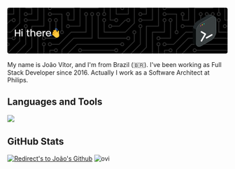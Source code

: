 ![Header](./new-github-header-image.png)

My name is João Vítor, and I'm from Brazil (🇧🇷). I've been working as Full Stack Developer since 2016. Actually I work as a Software Architect at Philips.

<!--
**jvvppereira/jvvppereira** is a ✨ _special_ ✨ repository because its `README.md` (this file) appears on your GitHub profile.

Here are some ideas to get you started:

- 🔭 I’m currently working on ...
- 🌱 I’m currently learning ...
- 👯 I’m looking to collaborate on ...
- 🤔 I’m looking for help with ...
- 💬 Ask me about ...
- 📫 How to reach me: ...
- 😄 Pronouns: ...
- ⚡ Fun fact: ...
-->


## **Languages and Tools**


  <a href="https://github.com/jvvppereira">
    <img src="https://skillicons.dev/icons?i=js,java,nodejs,express,heroku,vercel,mysql,git,github,gitlab,vuejs,angular,html,css,bash,vscode,idea" />
  </a>

<!--
<p>
  
<img src="https://raw.githubusercontent.com/devicons/devicon/master/icons/javascript/javascript-plain.svg" width=40px heigth=50px >
<img src="https://raw.githubusercontent.com/devicons/devicon/master/icons/nodejs/nodejs-plain.svg" width="40px" height="40px">
<img src ="https://raw.githubusercontent.com/devicons/devicon/master/icons/java/java-plain.svg" width="40px" height="40px" >
<img src ="https://raw.githubusercontent.com/devicons/devicon/master/icons/heroku/heroku-plain.svg" width="40px" height="40px">
<img src ="https://raw.githubusercontent.com/devicons/devicon/master/icons/mysql/mysql-plain.svg" width="40px" height="40px">
<img src ="https://raw.githubusercontent.com/devicons/devicon/master/icons/git/git-plain.svg" width="40px" height="40px">
<img src="https://cdn.jsdelivr.net/gh/devicons/devicon/icons/github/github-original-wordmark.svg" width="40px" height="40px"> 
<img src="https://raw.githubusercontent.com/devicons/devicon/master/icons/gitlab/gitlab-plain.svg" width="40px" height="40px"> 
<img src ="https://raw.githubusercontent.com/devicons/devicon/master/icons/vscode/vscode-plain.svg" width="35px" height="35px">
<img src ="https://raw.githubusercontent.com/devicons/devicon/master/icons/vuejs/vuejs-plain.svg" width="35px" height="35px">
<img src="https://raw.githubusercontent.com/devicons/devicon/master/icons/html5/html5-original-wordmark.svg" width="40px" height="40px">
<img src="https://raw.githubusercontent.com/devicons/devicon/master/icons/css3/css3-original-wordmark.svg" width="40px" height="40px">
<img src="https://raw.githubusercontent.com/devicons/devicon/master/icons/angularjs/angularjs-plain.svg" width="40px" height="40px">
<img src="https://raw.githubusercontent.com/devicons/devicon/master/icons/bash/bash-plain.svg" width="40px" height="40px">


</p>
-->

## **GitHub Stats** 
<!--
<p align="center">
<a href="https://github.com/jvvppereira" title="Redirect's to João's Github">
<img width="49%" src="https://github-readme-stats.vercel.app/api?username=jvvppereira&show_icons=true&theme=dark" /></a>
</p>
-->

<p>
<a href="https://github.com/jvvppereira">
<img width="49%" title="Redirect's to João's Github" src="https://github-readme-streak-stats.herokuapp.com/?user=jvvppereira&theme=dark" /></a>
<img src="https://github-readme-stats.vercel.app/api/top-langs?username=jvvppereira&show_icons=true&locale=en&layout=compact&theme=dark" alt="ovi" />
</p>

<!--
<a href="https://www.linkedin.com/in/dhanushkamadushan/" target="_blank"><img src="https://img.shields.io/badge/LinkedIn-%230077B5.svg?&style=flat-square&logo=linkedin&logoColor=white" alt="LinkedIn"></a>
<a href="https://www.instagram.com/dhanushka_m/" target="_blank"><img src="https://img.shields.io/badge/Instagram-%23E4405F.svg?&style=flat-square&logo=instagram&logoColor=white" alt="Instagram"></a>
<a href="https://www.facebook.com/dhanushka.madushan.37" target="_blank"><img src="https://img.shields.io/badge/Facebook-%231877F2.svg?&style=flat-square&logo=facebook&logoColor=white" alt="Facebook"></a>
<a href="https://open.spotify.com/playlist/37i9dQZF1DWYfNJLV7OBMA" target="_blank"><img src="https://img.shields.io/badge/Spotify-%231ED760.svg?&style=flat-square&logo=spotify&logoColor=white" alt="Spotify"></a>
<a href="https://dev.to/dhanushkadev" target="_blank"><img src="https://img.shields.io/badge/DEV-%230A0A0A.svg?&style=flat-square&logo=DEV.to&logoColor=white" alt="DEV.to"></a>

<img src="https://myreadme.vercel.app/api/embed/YOURUSERNAME?panels=userstatistics,toprepositories,toplanguages,commitgraph" alt="reimaginedreadme" />
--> 
